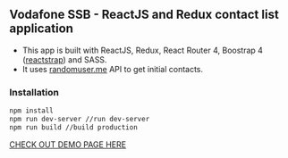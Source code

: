 ## Vodafone SSB - ReactJS and Redux contact list application
* This app is built with ReactJS, Redux, React Router 4, Boostrap 4 ([reactstrap](http://reactstrap.github.io/)) and SASS.
* It uses [randomuser.me](https://randomuser.me/) API to get initial contacts.

### Installation
```bash
npm install
npm run dev-server //run dev-server
npm run build //build production
```

[CHECK OUT DEMO PAGE HERE](https://vodafone-homework.firebaseapp.com/)